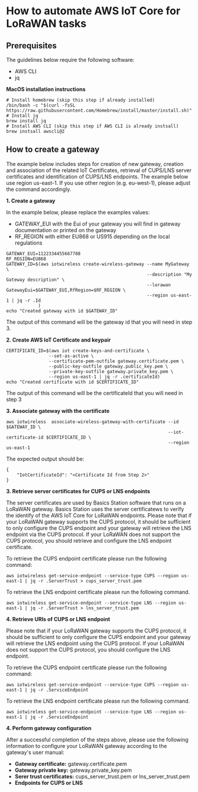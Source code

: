 # How to automate AWS IoT Core for LoRaWAN tasks

## Prerequisites
The guidelines below require the following software:
- AWS CLI 
- jq

**MacOS installation instructions**

```shell
# Install homebrew (skip this step if already installed)
/bin/bash -c "$(curl -fsSL https://raw.githubusercontent.com/Homebrew/install/master/install.sh)"
# Install jq
brew install jq
# Install AWS CLI (skip this step if AWS CLI is already instsall)
brew instsall awscli@2
```
  

## How to create a gateway
The example below includes steps for creation of new gateway, creation and association of the related IoT Certificates, retrieval of CUPS/LNS server certificates and identification of CUPS/LNS endpoints. The example below use region us-east-1. If you use other region (e.g. eu-west-1), please adjust the command accordingly.

**1. Create a gateway**  

In the example below, please replace the examples values:

-  GATEWAY_EUI with the Eui of your gateway you will find in gateway documentation or printed on the gateway 
-  RF_REGION with either EU868 or US915 depending on the local regulations

```shell
GATEWAY_EUI=1122334455667788
RF_REGION=EU868
GATEWAY_ID=$(aws iotwireless create-wireless-gateway --name MyGateway \
                                                     --description "My Gateway description" \
                                                     --lorawan GatewayEui=$GATEWAY_EUI,RfRegion=$RF_REGION \
                                                     --region us-east-1 | jq -r .Id
            )
echo "Created gateway with id $GATEWAY_ID"
```

The output of this command will be the gateway id that you will need in step 3.

**2. Create AWS IoT Certificate and keypair**

```shell 
CERTIFICATE_ID=$(aws iot create-keys-and-certificate \
                --set-as-active \
                --certificate-pem-outfile gateway.certificate.pem \
                --public-key-outfile gateway.public_key.pem \
                --private-key-outfile gateway.private_key.pem \
                --region us-east-1 | jq -r .certificateId)
echo "Created certificate with id $CERTIFICATE_ID"                                              
```

The output of this command will be the certificateId that you will need in step 3

**3. Associate gateway with the certificate**

```shell
aws iotwireless  associate-wireless-gateway-with-certificate --id $GATEWAY_ID \
                                                             --iot-certificate-id $CERTIFICATE_ID \
                                                             --region us-east-1
```

The expected output should be:

```shell
{
    "IotCertificateId": "<Certificate Id from Step 2>"
}
```

**3. Retrieve server certificates for CUPS or LNS endpoints**

The server certificates are used by Basics Station software that runs on a LoRaWAN gateway.  Basics Station uses the server certificatews to verify the identify of the AWS IoT Core for LoRaWAN endpoints. Please note that if your LoRaWAN gateway supports the CUPS protocol, it should be sufficient to only configure the CUPS endpoint and your gateway will retrieve the LNS endpoint via the CUPS protocol. If your LoRaWAN does not support the CUPS protocol, you should retrieve and configure the LNS endpoint certificate.   

To retrieve the CUPS endpoint certificate please run the following command:
```shell  
aws iotwireless get-service-endpoint --service-type CUPS --region us-east-1 | jq -r .ServerTrust > cups_server_trust.pem
```

To retrieve the LNS endpoint certificate please run the following command. 
```shell  
aws iotwireless get-service-endpoint --service-type LNS --region us-east-1 | jq -r .ServerTrust > lns_server_trust.pem
```

**4. Retrieve URIs of CUPS or LNS endpoint**

Please note that if your LoRaWAN gateway supports the CUPS protocol, it should be sufficient to only configure the CUPS endpoint and your gateway will retrieve the LNS endpoint using the CUPS protocol. If your LoRaWAN does not support the CUPS protocol, you should configure the LNS endpoint.

To retrieve the CUPS endpoint certificate please run the following command:
```shell  
aws iotwireless get-service-endpoint --service-type CUPS --region us-east-1 | jq -r .ServiceEndpoint 
```

To retrieve the LNS endpoint certificate please run the following command. 
```shell  
aws iotwireless get-service-endpoint --service-type LNS --region us-east-1 | jq -r .ServiceEndpoint 
```


**4. Perform gateway configuration**  

After a successful completion of the steps above, please use the following information to configure your LoRaWAN gateway according to the gateway's user manual:
- **Gateway certificate:** gateway.certificate.pem
- **Gateway private key:** gateway.private_key.pem
- **Serer trust certificates:** cups_server_trust.pem or lns_server_trust.pem
- **Endpoints for CUPS or LNS**